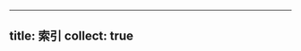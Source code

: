 
---
title: 索引
collect: true
---

<style>
footer .metadata a[title='索引 [index]'] {
  display: none;
}
</style>
